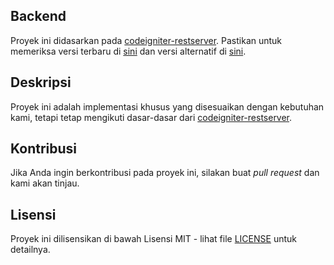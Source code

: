 ## Backend 

Proyek ini didasarkan pada [codeigniter-restserver](https://github.com/chriskacerguis/codeigniter-restserver). Pastikan untuk memeriksa versi terbaru di [sini](https://github.com/chriskacerguis/codeigniter-restserver) dan versi alternatif di [sini](https://github.com/ardisaurus/old-rest-ci).

## Deskripsi

Proyek ini adalah implementasi khusus yang disesuaikan dengan kebutuhan kami, tetapi tetap mengikuti dasar-dasar dari [codeigniter-restserver](https://github.com/chriskacerguis/codeigniter-restserver).

## Kontribusi

Jika Anda ingin berkontribusi pada proyek ini, silakan buat *pull request* dan kami akan tinjau.

## Lisensi

Proyek ini dilisensikan di bawah Lisensi MIT - lihat file [LICENSE](LICENSE) untuk detailnya.
